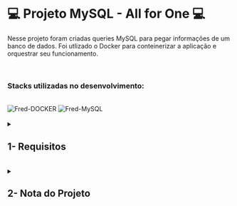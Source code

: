 # :computer: Projeto MySQL - All for One :computer:

Nesse projeto foram criadas queries MySQL para pegar informações de um banco de dados. Foi utlizado o Docker para conteinerizar a aplicação e orquestrar seu funcionamento.

<br />

### Stacks utilizadas no desenvolvimento:
<div style="display: inline_block"><br>
  <img alt="Fred-DOCKER" src="https://img.shields.io/badge/Docker-2CA5E0?style=for-the-badge&logo=docker&logoColor=white" />
  <img alt="Fred-MySQL" src="https://img.shields.io/badge/MySQL-005C84?style=for-the-badge&logo=mysql&logoColor=white" />
</div>

<br />

<details>
<summary>
  
## 1- Requisitos
  
</summary>

### 1. Exiba apenas os nomes dos produtos na tabela products.

### 2. Exiba os dados de todas as colunas da tabela products.

### 3. Escreva uma query que exiba os valores da coluna que representa a primary key da tabela products.

### 4. Conte quantos registros existem na coluna product_name da tabela products.

### 5. Monte uma query que exiba os dados da tabela products a partir do quarto registro até o décimo terceiro.

### 6. Exiba os dados das colunas product_name e id da tabela products de maneira que os resultados estejam em ordem alfabética dos nomes.

### 7. Mostre apenas os ids dos 5 últimos registros da tabela products (a ordenação deve ser baseada na coluna id).

### 8. Faça uma consulta na tabela employees que retorne o nome completo da pessoa colaboradora (colunas first_name e last_name) com o nome full_name e também a localização completa (colunas city, state_province e address) com o nome location.

### 9. Mostre todos os valores de notes da tabela purchase_orders que não são nulos.

### 10. Mostre todos os dados da tabela purchase_orders em ordem decrescente, ordenados por created_by em que o created_by é maior ou igual a 3.

### 11. Exiba os dados da coluna notes da tabela purchase_orders em que seu valor de Purchase generated based on Order é maior ou igual a 30 e menor ou igual a 39.

### 12. Mostre as submitted_date de purchase_orders em que a submitted_date é do dia 26 de abril de 2006.

### 13. Mostre o supplier_id das purchase_orders em que o supplier_id seja 1 ou 3.
  
### 14. Mostre os resultados da coluna supplier_id da tabela purchase_orders em que o supplier_id seja maior ou igual a 1 e menor ou igual 3.
  
### 15. Mostre somente as horas (sem os minutos e os segundos) da coluna submitted_date de todos registros da tabela purchase_orders.
  
### 16. Exiba a submitted_date das purchase_orders que estão entre 2006-01-26 00:00:00 e 2006-03-31 23:59:59.
  
### 17. Mostre os registros das colunas id e supplier_id das purchase_orders em que os supplier_id sejam tanto 1, ou 3, ou 5, ou 7.
  
### 18. Mostre todos os registros de purchase_orders que tem o supplier_id igual a 3 e status_id igual a 2.
  
### 19. Mostre a quantidade de pedidos que foram feitos na tabela orders pelo employee_id igual a 5 ou 6, e que foram enviados através do método(coluna) shipper_id igual a 2.
  
### 20. Adicione à tabela order_details um registro com order_id: 69, product_id: 80, quantity: 15.0000, unit_price: 15.0000, discount: 0, status_id: 2, date_allocated: NULL, purchase_order_id: NULL e inventory_id: 129.
  
### 21. Adicione com um único INSERT, duas linhas à tabela order_details com os mesmos dados do requisito 20.
  
### 22. Atualize todos os dados da coluna discount, na tabela order_details, para 15.
  
### 23. Atualize os dados da coluna discount da tabela order_details para 30, onde o valor na coluna unit_price seja menor que 10.0000.
  
### 24. Atualize os dados da coluna discount da tabela order_details para 45, onde o valor na coluna unit_price seja maior que 10.0000 e o id seja um número entre 30 e 40.
  
### 25. Delete todos os dados em que a unit_price da tabela order_details seja menor que 10.0000.
  
### 26. Delete todos os dados em que a unit_price da tabela order_details seja maior que 10.0000.
  
### 27. Delete todos os dados da tabela order_details.

</details>
<br />

<details>
<summary>

## 2- Nota do Projeto

</summary>

## 100% :heavy_check_mark:

![Project-Mysql-All-for-One](https://raw.githubusercontent.com/FredericoTP/trybe-project-18-mysql-all-for-one/main/images/AllForOne-grade.png)

</details>
<br />
